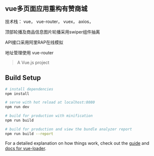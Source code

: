 ## vue多页面应用重构有赞商城

技术栈： vue， vue-router， vuex， axios，

顶部轮播及商品信息图片轮播采用swiper组件抽离


API接口采用阿里RAP在线模拟



地址管理使用 vue-router



> A Vue.js project

## Build Setup

``` bash
# install dependencies
npm install

# serve with hot reload at localhost:8080
npm run dev

# build for production with minification
npm run build

# build for production and view the bundle analyzer report
npm run build --report
```

For a detailed explanation on how things work, check out the [guide](http://vuejs-templates.github.io/webpack/) and [docs for vue-loader](http://vuejs.github.io/vue-loader).
